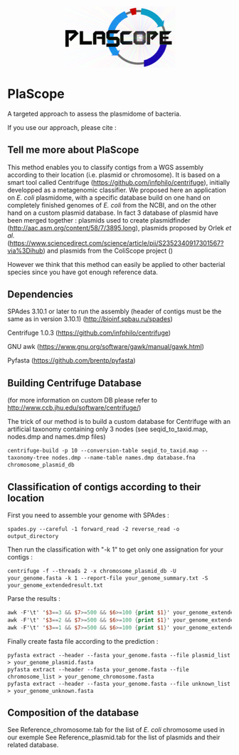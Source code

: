 <p align="center"><img src="/PlaScope_supernova.png" width="50%"></p>

# PlaScope


A targeted approach to assess the plasmidome of bacteria.

If you use our approach, please cite :

## Tell me more about PlaScope


This method enables you to classify contigs from a WGS assembly according to their location (i.e. plasmid or chromosome). It is based on a smart tool called Centrifuge (https://github.com/infphilo/centrifuge), initially developped as a metagenomic classifier.
We proposed here an application on *E. coli* plasmidome, with a specific database build on one hand on completely finished genomes of *E. coli* from the NCBI, and on the other hand on a custom plasmid database. In fact 3 database of plasmid have been merged together : plasmids used to create plasmidfinder (http://aac.asm.org/content/58/7/3895.long), plasmids proposed by Orlek *et al.* (https://www.sciencedirect.com/science/article/pii/S2352340917301567?via%3Dihub) and plasmids from the ColiScope project ()

However we think that this method can easily be applied to other bacterial species since you have got enough reference data.


## Dependencies


SPAdes 3.10.1 or later to run the assembly (header of contigs must be the same as in version 3.10.1) (http://bioinf.spbau.ru/spades)

Centrifuge 1.0.3 (https://github.com/infphilo/centrifuge)

GNU awk (https://www.gnu.org/software/gawk/manual/gawk.html)

Pyfasta (https://github.com/brentp/pyfasta)


## Building Centrifuge Database 
(for more information on custom DB please refer to http://www.ccb.jhu.edu/software/centrifuge/)


The trick of our method is to build a custom database for Centrifuge with an artificial taxonomy containing only 3 nodes (see seqid_to_taxid.map, nodes.dmp and names.dmp files)
```
centrifuge-build -p 10 --conversion-table seqid_to_taxid.map --taxonomy-tree nodes.dmp --name-table names.dmp database.fna chromosome_plasmid_db
```

## Classification of contigs according to their location

First you need to assemble your genome with SPAdes :
```
spades.py --careful -1 forward_read -2 reverse_read -o output_directory
```

Then run the classification with "-k 1" to get only one assignation for your contigs :
```
centrifuge -f --threads 2 -x chromosome_plasmid_db -U your_genome.fasta -k 1 --report-file your_genome_summary.txt -S your_genome_extendedresult.txt
```

Parse the results :
```awk
awk -F'\t' '$3==3 && $7>=500 && $6>=100 {print $1}' your_genome_extendedresult.txt | awk -F'_' '$6>=2 {print $0}' > plasmid_list
awk -F'\t' '$3==2 && $7>=500 && $6>=100 {print $1}' your_genome_extendedresult.txt | awk -F'_' '$6>=2 {print $0}' > chromsome_list
awk -F'\t' '$3==1 && $7>=500 && $6>=100 {print $1}' your_genome_extendedresult.txt | awk -F'_' '$6>=2 {print $0}' > unknown_list
```

Finally create fasta file according to the prediction :
```
pyfasta extract --header --fasta your_genome.fasta --file plasmid_list > your_genome_plasmid.fasta
pyfasta extract --header --fasta your_genome.fasta --file chromosome_list > your_genome_chromosome.fasta
pyfasta extract --header --fasta your_genome.fasta --file unknown_list > your_genome_unknown.fasta
```

## Composition of the database

See Reference_chromosome.tab for the list of *E. coli* chromosome used in our exemple
See Reference_plasmid.tab for the list of plasmids and their related database.



